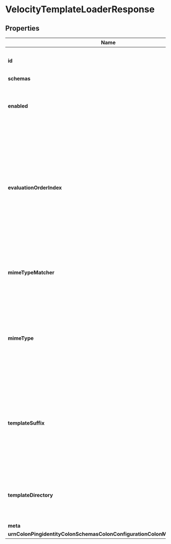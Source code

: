 

# VelocityTemplateLoaderResponse


## Properties

| Name | Type | Description | Notes |
|------------ | ------------- | ------------- | -------------|
|**id** | **String** | Name of the Velocity Template Loader |  |
|**schemas** | **List&lt;EnumvelocityTemplateLoaderSchemaUrn&gt;** |  |  [optional] |
|**enabled** | **Boolean** | Indicates whether this Velocity Template Loader is enabled. |  [optional] |
|**evaluationOrderIndex** | **Integer** | This property determines the evaluation order for determining the correct Velocity Template Loader to load a template for generating content for a particular request. |  |
|**mimeTypeMatcher** | **String** | Specifies a media type for matching Accept request-header values. |  |
|**mimeType** | **String** | Specifies a the value that will be used in the response&#39;s Content-Type header that indicates the type of content to return. |  [optional] |
|**templateSuffix** | **String** | Specifies the suffix to append to the requested resource name when searching for the template file with which to form a response. |  [optional] |
|**templateDirectory** | **String** | Specifies the directory in which to search for the template files. |  [optional] |
|**meta** | [**MetaMeta**](MetaMeta.md) |  |  [optional] |
|**urnColonPingidentityColonSchemasColonConfigurationColonMessagesColon20** | [**MetaUrnPingidentitySchemasConfigurationMessages20**](MetaUrnPingidentitySchemasConfigurationMessages20.md) |  |  [optional] |



